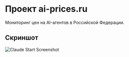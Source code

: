 # Проект ai-prices.ru

Мониторинг цен на AI-агентов в Российской Федерации.

## Скриншот

![Claude Start Screenshot](shots/claude-start-framed.png)
